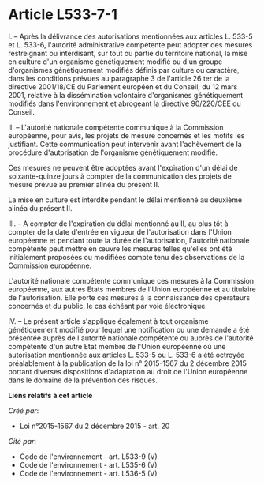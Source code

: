 # Article L533-7-1

I. – Après la délivrance des autorisations mentionnées aux articles L. 533-5 et L. 533-6, l'autorité administrative
compétente peut adopter des mesures restreignant ou interdisant, sur tout ou partie du territoire national, la mise en
culture d'un organisme génétiquement modifié ou d'un groupe d'organismes génétiquement modifiés définis par culture ou
caractère, dans les conditions prévues au paragraphe 3 de l'article 26 ter de la directive 2001/18/CE du Parlement européen
et du Conseil, du 12 mars 2001, relative à la dissémination volontaire d'organismes génétiquement modifiés dans
l'environnement et abrogeant la directive 90/220/CEE du Conseil.

II. – L'autorité nationale compétente communique à la Commission européenne, pour avis, les projets de mesure concernés et
les motifs les justifiant. Cette communication peut intervenir avant l'achèvement de la procédure d'autorisation de
l'organisme génétiquement modifié.

Ces mesures ne peuvent être adoptées avant l'expiration d'un délai de soixante-quinze jours à compter de la communication des
projets de mesure prévue au premier alinéa du présent II.

La mise en culture est interdite pendant le délai mentionné au deuxième alinéa du présent II.

III. – A compter de l'expiration du délai mentionné au II, au plus tôt à compter de la date d'entrée en vigueur de
l'autorisation dans l'Union européenne et pendant toute la durée de l'autorisation, l'autorité nationale compétente peut
mettre en œuvre les mesures telles qu'elles ont été initialement proposées ou modifiées compte tenu des observations de la
Commission européenne.

L'autorité nationale compétente communique ces mesures à la Commission européenne, aux autres Etats membres de l'Union
européenne et au titulaire de l'autorisation. Elle porte ces mesures à la connaissance des opérateurs concernés et du public,
le cas échéant par voie électronique.

IV. – Le présent article s'applique également à tout organisme génétiquement modifié pour lequel une notification ou une
demande a été présentée auprès de l'autorité nationale compétente ou auprès de l'autorité compétente d'un autre Etat membre
de l'Union européenne où une autorisation mentionnée aux articles L. 533-5 ou L. 533-6 a été octroyée préalablement à la
publication de la loi n° 2015-1567 du 2 décembre 2015 portant diverses dispositions d'adaptation au droit de l'Union
européenne dans le domaine de la prévention des risques.

**Liens relatifs à cet article**

_Créé par_:

  - Loi n°2015-1567 du 2 décembre 2015 - art. 20

_Cité par_:

  - Code de l'environnement - art. L533-9 (V)
  - Code de l'environnement - art. L535-6 (V)
  - Code de l'environnement - art. L536-5 (V)
